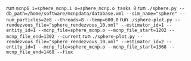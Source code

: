 run `mcnp6 i=sphere_mcnp.i o=sphere_mcnp.o tasks 8`
run `./sphere.py --db_path=/home/software/mcnpdata/database.xml --sim_name="sphere" --num_particles=2e8 --threads=8 --temp=600.0`
run `./sphere-plot.py --rendezvous_file="sphere_rendezvous_10.xml" --estimator_id=1 --entity_id=1 --mcnp_file=sphere_mcnp.o --mcnp_file_start=1202 --mcnp_file_end=1302 --current`
run `./sphere-plot.py --rendezvous_file="sphere_rendezvous_10.xml" --estimator_id=2 --entity_id=1 --mcnp_file=sphere_mcnp.o --mcnp_file_start=1368 --mcnp_file_end=1468 --flux`
